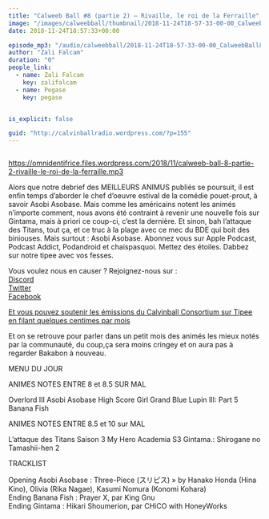```yaml
---
title: "Calweeb Ball #8 (partie 2) – Rivaille, le roi de la Ferraille"
image: "/images/calweebball/thumbnail/2018-11-24T18-57-33-00-00_CalweebBall8partie2RivailleleroidelaFerraille.jpg"
date: 2018-11-24T18:57:33+00:00

episode_mp3: "/audio/calweebball/2018-11-24T18-57-33-00-00_CalweebBall8partie2RivailleleroidelaFerraille.mp3"
author: "Zali Falcam"
duration: "0"
people_link: 
  - name: Zali Falcam
    key: zalifalcam
  - name: Pegase
    key: pegase


is_explicit: false

guid: "http://calvinballradio.wordpress.com/?p=155"
---
```


<PodcastHeader/>

<!-- ECRIRE LA DESCRIPTION DE L'EPISODE SOUS CETTE LIGNE -->
<p><img src="/resources/calweebball/2018-11-24T18-57-33-00-00_CalweebBall8partie2RivailleleroidelaFerraille/c8-2.jpg" alt=""></p>
<p><a href="https://omnidentifrice.files.wordpress.com/2018/11/calweeb-ball-8-partie-2-rivaille-le-roi-de-la-ferraille.mp3" rel="nofollow">https://omnidentifrice.files.wordpress.com/2018/11/calweeb-ball-8-partie-2-rivaille-le-roi-de-la-ferraille.mp3</a></p>
<p>Alors que notre debrief des MEILLEURS ANIMUS publiés se poursuit, il est enfin temps d’aborder le chef d’oeuvre estival de la comédie pouet-prout, à savoir Asobi Asobase. Mais comme les américains notent les animés n’importe comment, nous avons été contraint à revenir une nouvelle fois sur Gintama, mais à priori ce coup-ci, c’est la dernière. Et sinon, bah l’attaque des Titans, tout ça, et ce truc à la plage avec ce mec du BDE qui boit des biniouses. Mais surtout : Asobi Asobase. Abonnez vous sur Apple Podcast, Podcast Addict, Podandroid et chaispasquoi. Mettez des étoiles. Dabbez sur notre tipee avec vos fesses.</p>
<p>Vous voulez nous en causer ? Rejoignez-nous sur :<br>
<a href="http://discordapp.com/invite/4RnA9v7" rel="nofollow">Discord</a><br>
<a href="https://twitter.com/Calvinball_FM?lang=fr" rel="nofollow">Twitter</a><br>
<a href="https://www.facebook.com/CalvinballRadio/?ref=bookmarks" rel="nofollow">Facebook</a></p>
<p><a href="https://fr.tipeee.com/calvinball" rel="nofollow">Et vous pouvez soutenir les émissions du Calvinball Consortium sur Tipee en filant quelques centimes par mois</a></p>
<p>Et on se retrouve pour parler dans un petit mois des animés les mieux notés par la communauté, du coup,ça sera moins cringey et on aura pas à regarder Bakabon à nouveau.</p>
<p>MENU DU JOUR</p>
<p>ANIMES NOTES ENTRE 8 et 8.5 SUR MAL</p>




<tr>
<td>Overlord III</td>
</tr>
<tr>
<td>Asobi Asobase</td>
</tr>
<tr>
<td>High Score Girl</td>
</tr>
<tr>
<td>Grand Blue</td>
</tr>
<tr>
<td>Lupin III: Part 5</td>
</tr>
<tr>
<td>Banana Fish</td>
</tr>


<p>ANIMES NOTES ENTRE 8.5 et 10 sur MAL</p>




<tr>
<td>L’attaque des Titans Saison 3</td>
</tr>
<tr>
<td>My Hero Academia S3</td>
</tr>
<tr>
<td>Gintama.: Shirogane no Tamashii-hen 2</td>
</tr>


<p>TRACKLIST</p>
<p>Opening Asobi Asobase : Three-Piece (スリピス)&nbsp;» by Hanako Honda (Hina Kino), Olivia (Rika Nagae), Kasumi Nomura (Konomi Kohara)<br>
Ending Banana Fish :&nbsp;Prayer X, par King Gnu<br>
Ending Gintama :&nbsp;Hikari Shoumerion, par CHiCO with HoneyWorks</p>


